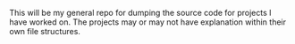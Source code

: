 This will be my general repo for dumping the source code for projects I have worked on. The projects may or may not have explanation within their own file structures. 
